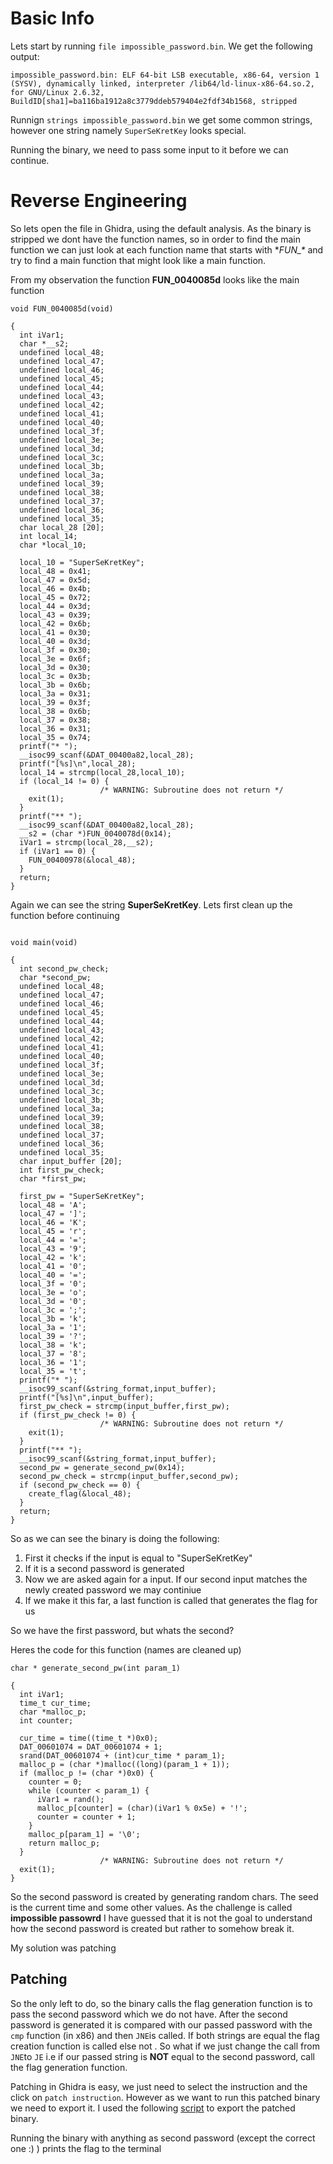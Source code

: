 # Basic Info

Lets start by running `file impossible_password.bin`. We get the following output:

```
impossible_password.bin: ELF 64-bit LSB executable, x86-64, version 1 (SYSV), dynamically linked, interpreter /lib64/ld-linux-x86-64.so.2, for GNU/Linux 2.6.32, BuildID[sha1]=ba116ba1912a8c3779ddeb579404e2fdf34b1568, stripped
```
Runnign `strings impossible_password.bin` we get some common strings, however one string namely `SuperSeKretKey` looks special. 

Running the binary, we need to pass some input to it before we can continue.

# Reverse Engineering

So lets open the file in Ghidra, using the default analysis. As the binary is stripped we dont have the function names, so in order to find the main function we can just
look at each function name that starts with **FUN_\** and try to find a main function that might look like a main function.

From my observation the function **FUN_0040085d** looks like the main function

```
void FUN_0040085d(void)

{
  int iVar1;
  char *__s2;
  undefined local_48;
  undefined local_47;
  undefined local_46;
  undefined local_45;
  undefined local_44;
  undefined local_43;
  undefined local_42;
  undefined local_41;
  undefined local_40;
  undefined local_3f;
  undefined local_3e;
  undefined local_3d;
  undefined local_3c;
  undefined local_3b;
  undefined local_3a;
  undefined local_39;
  undefined local_38;
  undefined local_37;
  undefined local_36;
  undefined local_35;
  char local_28 [20];
  int local_14;
  char *local_10;
  
  local_10 = "SuperSeKretKey";
  local_48 = 0x41;
  local_47 = 0x5d;
  local_46 = 0x4b;
  local_45 = 0x72;
  local_44 = 0x3d;
  local_43 = 0x39;
  local_42 = 0x6b;
  local_41 = 0x30;
  local_40 = 0x3d;
  local_3f = 0x30;
  local_3e = 0x6f;
  local_3d = 0x30;
  local_3c = 0x3b;
  local_3b = 0x6b;
  local_3a = 0x31;
  local_39 = 0x3f;
  local_38 = 0x6b;
  local_37 = 0x38;
  local_36 = 0x31;
  local_35 = 0x74;
  printf("* ");
  __isoc99_scanf(&DAT_00400a82,local_28);
  printf("[%s]\n",local_28);
  local_14 = strcmp(local_28,local_10);
  if (local_14 != 0) {
                    /* WARNING: Subroutine does not return */
    exit(1);
  }
  printf("** ");
  __isoc99_scanf(&DAT_00400a82,local_28);
  __s2 = (char *)FUN_0040078d(0x14);
  iVar1 = strcmp(local_28,__s2);
  if (iVar1 == 0) {
    FUN_00400978(&local_48);
  }
  return;
}
```

Again we can see the string **SuperSeKretKey**. Lets first clean up the function before continuing

```

void main(void)

{
  int second_pw_check;
  char *second_pw;
  undefined local_48;
  undefined local_47;
  undefined local_46;
  undefined local_45;
  undefined local_44;
  undefined local_43;
  undefined local_42;
  undefined local_41;
  undefined local_40;
  undefined local_3f;
  undefined local_3e;
  undefined local_3d;
  undefined local_3c;
  undefined local_3b;
  undefined local_3a;
  undefined local_39;
  undefined local_38;
  undefined local_37;
  undefined local_36;
  undefined local_35;
  char input_buffer [20];
  int first_pw_check;
  char *first_pw;
  
  first_pw = "SuperSeKretKey";
  local_48 = 'A';
  local_47 = ']';
  local_46 = 'K';
  local_45 = 'r';
  local_44 = '=';
  local_43 = '9';
  local_42 = 'k';
  local_41 = '0';
  local_40 = '=';
  local_3f = '0';
  local_3e = 'o';
  local_3d = '0';
  local_3c = ';';
  local_3b = 'k';
  local_3a = '1';
  local_39 = '?';
  local_38 = 'k';
  local_37 = '8';
  local_36 = '1';
  local_35 = 't';
  printf("* ");
  __isoc99_scanf(&string_format,input_buffer);
  printf("[%s]\n",input_buffer);
  first_pw_check = strcmp(input_buffer,first_pw);
  if (first_pw_check != 0) {
                    /* WARNING: Subroutine does not return */
    exit(1);
  }
  printf("** ");
  __isoc99_scanf(&string_format,input_buffer);
  second_pw = generate_second_pw(0x14);
  second_pw_check = strcmp(input_buffer,second_pw);
  if (second_pw_check == 0) {
    create_flag(&local_48);
  }
  return;
}
```

So as we can see the binary is doing the following:
1. First it checks if the input is equal to "SuperSeKretKey"
2. If it is a second password is generated
3. Now we are asked again for a input. If our second input matches the newly created password we may continiue
4. If we make it this far, a last function is called that generates the flag for us

So we have the first password, but whats the second?

Heres the code for this function (names are cleaned up)

```
char * generate_second_pw(int param_1)

{
  int iVar1;
  time_t cur_time;
  char *malloc_p;
  int counter;
  
  cur_time = time((time_t *)0x0);
  DAT_00601074 = DAT_00601074 + 1;
  srand(DAT_00601074 + (int)cur_time * param_1);
  malloc_p = (char *)malloc((long)(param_1 + 1));
  if (malloc_p != (char *)0x0) {
    counter = 0;
    while (counter < param_1) {
      iVar1 = rand();
      malloc_p[counter] = (char)(iVar1 % 0x5e) + '!';
      counter = counter + 1;
    }
    malloc_p[param_1] = '\0';
    return malloc_p;
  }
                    /* WARNING: Subroutine does not return */
  exit(1);
}
```

So the second password is created by generating random chars. The seed is the current time and some other values. As the challenge is called **impossible passowrd** 
I have guessed that it is not the goal to understand how the second password is created but rather to somehow break it. 

My solution was patching

## Patching

So the only left to do, so the binary calls the flag generation function is to pass the second password which we do not have. After the second password is generated it
is compared with our passed password with the `cmp` function (in x86) and then `JNE`is called. If both strings are equal the flag creation function is called else not
. So what if we just change the call from `JNE`to `JE` i.e if our passed string is **NOT** equal to the second password, call the flag generation function. 

Patching in Ghidra is easy, we just need to select the instruction and the click on `patch instruction`. However as we want to run this patched binary we need
to export it. I used the following [script](https://github.com/schlafwandler/ghidra_SavePatch) to export the patched binary.

Running the binary with anything as second password (except the correct one :) ) prints the flag to the terminal
